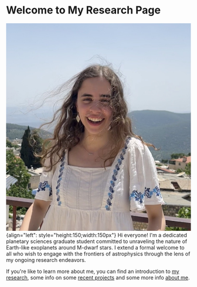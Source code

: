 # Welcome to My Research Page


![Coma cluster](./media/IMG_1543.jpeg "Me"){align="left": style="height:150;width:150px"}
Hi everyone! I'm a dedicated planetary sciences graduate student committed to unraveling the nature of Earth-like exoplanets around M-dwarf stars. 
I extend a formal welcome to all who wish to engage with the frontiers of astrophysics through the lens of my ongoing research endeavors.


If you're like to learn more about me, you can find an introduction to [my research](./reasearch/index.md), some info on some [recent projects](./projects/index.md) and some more info [about me](./about/index.md).


